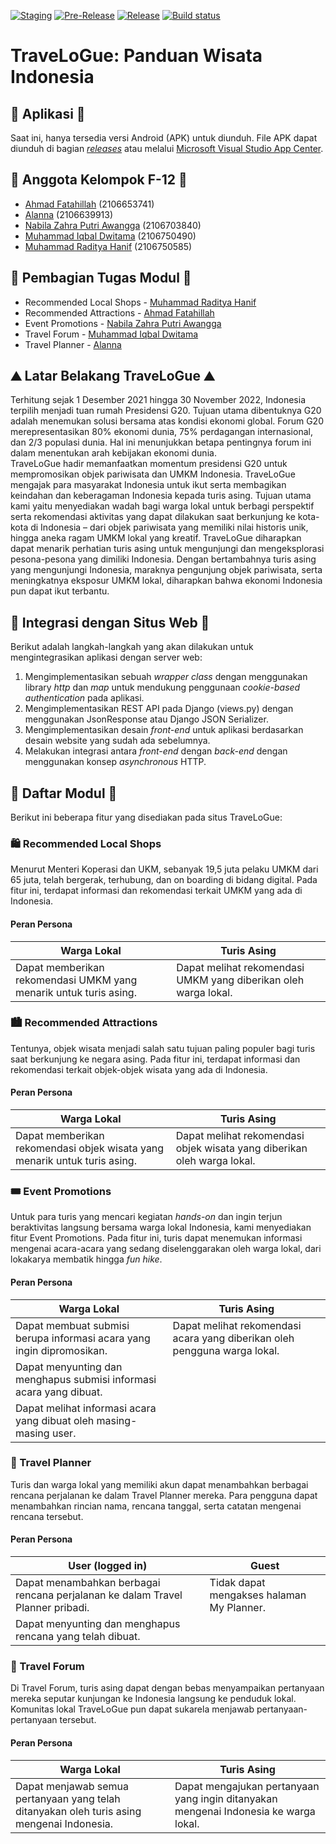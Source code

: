 [![Staging](https://github.com/TraveLoGue-f12/TraveLoGue-mob/actions/workflows/staging.yml/badge.svg)](https://github.com/TraveLoGue-f12/TraveLoGue-mob/actions/workflows/staging.yml)
[![Pre-Release](https://github.com/TraveLoGue-f12/TraveLoGue-mob/actions/workflows/pre-release.yml/badge.svg)](https://github.com/TraveLoGue-f12/TraveLoGue-mob/actions/workflows/pre-release.yml)
[![Release](https://github.com/TraveLoGue-f12/TraveLoGue-mob/actions/workflows/release.yml/badge.svg)](https://github.com/TraveLoGue-f12/TraveLoGue-mob/actions/workflows/release.yml)
[![Build status](https://build.appcenter.ms/v0.1/apps/43af980c-7df8-4cc0-9e94-380f90eb19e7/branches/main/badge)](https://appcenter.ms)


# TraveLoGue: Panduan Wisata Indonesia


## 📱 Aplikasi 📱
Saat ini, hanya tersedia versi Android (APK) untuk diunduh. File APK dapat diunduh di bagian [_releases_](https://github.com/TraveLoGue-f12/TraveLoGue-mob/releases) atau melalui [Microsoft Visual Studio App Center](https://install.appcenter.ms/orgs/travelogue/apps/travelogue/distribution_groups/public).

## 👥 Anggota Kelompok F-12 👥
* [Ahmad Fatahillah](https://github.com/ahmdfthlh) (2106653741)
* [Alanna](https://github.com/alannaaa) (2106639913)
* [Nabila Zahra Putri Awangga](https://github.com/nabilaawangga) (2106703840)
* [Muhammad Iqbal Dwitama](https://github.com/iqbaldwitama) (2106750490)
* [Muhammad Raditya Hanif](https://github.com/radityahnf) (2106750585)

## 📝 Pembagian Tugas Modul 📝
* Recommended Local Shops - [Muhammad Raditya Hanif](https://github.com/radityahnf)
* Recommended Attractions - [Ahmad Fatahillah](https://github.com/ahmdfthlh)
* Event Promotions - [Nabila Zahra Putri Awangga](https://github.com/nabilaawangga)
* Travel Forum - [Muhammad Iqbal Dwitama](https://github.com/iqbaldwitama)
* Travel Planner - [Alanna](https://github.com/alannaaa)

## ⛰ Latar Belakang TraveLoGue ⛰
Terhitung sejak 1 Desember 2021 hingga 30 November 2022, Indonesia terpilih menjadi tuan rumah Presidensi G20. Tujuan utama dibentuknya G20 adalah menemukan solusi bersama atas kondisi ekonomi global. Forum G20 merepresentasikan 80% ekonomi dunia, 75% perdagangan internasional, dan 2/3 populasi dunia. Hal ini menunjukkan betapa pentingnya forum ini dalam menentukan arah kebijakan ekonomi dunia. </br>
TraveLoGue hadir memanfaatkan momentum presidensi G20 untuk mempromosikan objek pariwisata dan UMKM Indonesia. TraveLoGue mengajak para masyarakat Indonesia untuk ikut serta membagikan keindahan dan keberagaman Indonesia kepada turis asing. Tujuan utama kami yaitu menyediakan wadah bagi warga lokal untuk berbagi perspektif serta rekomendasi aktivitas yang dapat dilakukan saat berkunjung ke kota-kota di Indonesia – dari objek pariwisata yang memiliki nilai historis unik, hingga aneka ragam UMKM lokal yang kreatif. TraveLoGue diharapkan dapat menarik perhatian turis asing untuk mengunjungi dan mengeksplorasi pesona-pesona yang dimiliki Indonesia. Dengan bertambahnya turis asing yang mengunjungi Indonesia, maraknya pengunjung objek pariwisata, serta meningkatnya eksposur UMKM lokal, diharapkan bahwa ekonomi Indonesia pun dapat ikut terbantu.

## 🔗 Integrasi dengan Situs Web 🔗
Berikut adalah langkah-langkah yang akan dilakukan untuk mengintegrasikan aplikasi dengan server web:

1. Mengimplementasikan sebuah _wrapper class_ dengan menggunakan library _http_ dan _map_ untuk mendukung penggunaan _cookie-based authentication_ pada aplikasi.
2. Mengimplementasikan REST API pada Django (views.<area>py) dengan menggunakan JsonResponse atau Django JSON Serializer.
3. Mengimplementasikan desain _front-end_ untuk aplikasi berdasarkan desain website yang sudah ada sebelumnya.
4. Melakukan integrasi antara _front-end_ dengan _back-end_ dengan menggunakan konsep _asynchronous_ HTTP.

## 📂 Daftar Modul 📂
Berikut ini beberapa fitur yang disediakan pada situs TraveLoGue:
### 🛍 Recommended Local Shops
Menurut Menteri Koperasi dan UKM, sebanyak 19,5 juta pelaku UMKM dari 65 juta, telah bergerak, terhubung, dan on boarding di bidang digital. Pada fitur ini, terdapat informasi dan rekomendasi terkait UMKM yang ada di Indonesia.
#### Peran Persona 
| Warga Lokal  | Turis Asing |
| ------------- | ------------- |
| Dapat memberikan rekomendasi UMKM yang menarik untuk turis asing.  | Dapat melihat rekomendasi UMKM yang diberikan oleh warga lokal.  |

### 🏙 Recommended Attractions
Tentunya, objek wisata menjadi salah satu tujuan paling populer bagi turis saat berkunjung ke negara asing. Pada fitur ini, terdapat informasi dan rekomendasi terkait objek-objek wisata yang ada di Indonesia. 
#### Peran Persona
| Warga Lokal  | Turis Asing |
| ------------- | ------------- |
| Dapat memberikan rekomendasi objek wisata yang menarik untuk turis asing.  | Dapat melihat rekomendasi objek wisata yang diberikan oleh warga lokal.  |

### 🎟 Event Promotions
Untuk para turis yang mencari kegiatan _hands-on_ dan ingin terjun beraktivitas langsung bersama warga lokal Indonesia, kami menyediakan fitur Event Promotions. Pada fitur ini, turis dapat menemukan informasi mengenai acara-acara yang sedang diselenggarakan oleh warga lokal, dari lokakarya membatik hingga _fun hike_.
#### Peran Persona
| Warga Lokal  | Turis Asing |
| ------------- | ------------- |
| Dapat membuat submisi berupa informasi acara yang ingin dipromosikan.| Dapat melihat rekomendasi acara yang diberikan oleh pengguna warga lokal.  |
| Dapat menyunting dan menghapus submisi informasi acara yang dibuat.||
| Dapat melihat informasi acara yang dibuat oleh masing-masing user.||

### 📆 Travel Planner
Turis dan warga lokal yang memiliki akun dapat menambahkan berbagai rencana perjalanan ke dalam Travel Planner mereka. Para pengguna dapat menambahkan rincian nama, rencana tanggal, serta catatan mengenai rencana tersebut.
#### Peran Persona
| User (logged in)  | Guest |
| ------------- | ------------- |
| Dapat menambahkan berbagai rencana perjalanan ke dalam Travel Planner pribadi. | Tidak dapat mengakses halaman My Planner.  |
| Dapat menyunting dan menghapus rencana yang telah dibuat. |  |

### 💬 Travel Forum
Di Travel Forum, turis asing dapat dengan bebas menyampaikan pertanyaan mereka seputar kunjungan ke Indonesia langsung ke penduduk lokal. Komunitas lokal TraveLoGue pun dapat sukarela menjawab pertanyaan-pertanyaan tersebut.
#### Peran Persona
| Warga Lokal  | Turis Asing |
| ------------- | ------------- |
| Dapat menjawab semua pertanyaan yang telah ditanyakan oleh turis asing mengenai Indonesia. | Dapat mengajukan pertanyaan yang ingin ditanyakan mengenai Indonesia ke warga lokal. |
